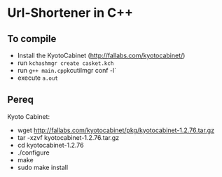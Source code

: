 Url-Shortener in C++
====================

To compile
----------
- Install the KyotoCabinet (http://fallabs.com/kyotocabinet/)
- run `kchashmgr create casket.kch`
- run `	g++ main.cpp `kcutilmgr conf -l`
- execute `a.out`

Pereq
----
Kyoto Cabinet:
- wget http://fallabs.com/kyotocabinet/pkg/kyotocabinet-1.2.76.tar.gz
- tar -xzvf kyotocabinet-1.2.76.tar.gz
- cd kyotocabinet-1.2.76
- ./configure
- make
- sudo make install

